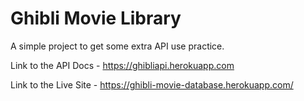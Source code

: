 # Ghibli Movie Library

A simple project to get some extra API use practice. 

Link to the API Docs - https://ghibliapi.herokuapp.com

Link to the Live Site - https://ghibli-movie-database.herokuapp.com/

